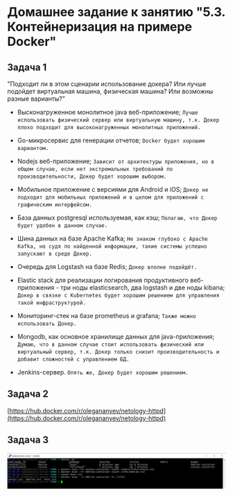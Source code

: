 # Домашнее задание к занятию "5.3. Контейнеризация на примере Docker"

## Задача 1 

"Подходит ли в этом сценарии использование докера? Или лучше подойдет виртуальная машина, физическая машина? Или возможны разные варианты?"

- Высконагруженное монолитное java веб-приложение;
`Лучше использовать физический сервер или виртуальную машину, т.к. Докер плохо подходит для высоконагруженных монолитных приложений.`

- Go-микросервис для генерации отчетов;
`Docker будет хорошим вариантом.`

- Nodejs веб-приложение;
`Зависит от архитектуры приложения, но в общем случае, если нет экстремальных требований по производительности, Докер будет хорошим выбором.`

- Мобильное приложение c версиями для Android и iOS;
`Докер не подходит для мобильных приложений и в целом для приложений с графическим интерфейсом.`

- База данных postgresql используемая, как кэш;
`Полагаю, что Докер будет удобен в данном случае.`

- Шина данных на базе Apache Kafka;
`Не знаком глубоко с Apache Kafka, но судя по найденной информации, такие системы успешно запускают в среде Докер.`

- Очередь для Logstash на базе Redis;
`Докер вполне подойдёт.`

- Elastic stack для реализации логирования продуктивного веб-приложения - три ноды elasticsearch, два logstash и две ноды kibana;
`Докер в связке с Kubernetes будет хорошим решением для управления такой инфраструктурой.`

- Мониторинг-стек на базе prometheus и grafana;
`Также можно использовать Докер.`

- Mongodb, как основное хранилище данных для java-приложения;
`Думаю, что в данном случае стоит использовать физический или виртуальный сервер, т.к. Докер только снизит производительность и добавит сложностей с управлением БД.`

- Jenkins-сервер.
`Опять же, Докер будет хорошим решением.`

## Задача 2 

[https://hub.docker.com/r/olegananyev/netology-httpd](https://hub.docker.com/r/olegananyev/netology-httpd)

## Задача 3 

![screenshot](https://raw.githubusercontent.com/OlegAnanyev/devops-netology/master/homeworks/05-virt-03-docker-usage.png)
